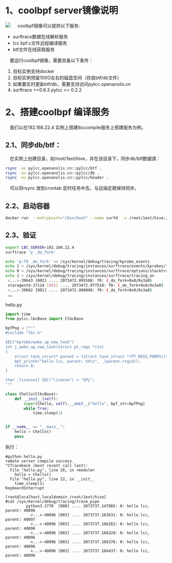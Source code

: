 # 1、coolbpf server镜像说明
![](image)
&emsp; coolbpf镜像可以提供以下服务:

* surftrace数据在线解析服务
* lcc bpf.c文件远程编译服务
* btf文件在线获取服务

&emsp;要运行coolbpf镜像，需要具备以下条件：

1. 目标实例支持docker
2. 目标实例预留100G左右的磁盘空间（存放btf/db文件）
3. 如果要实时更新btf/db，需要支持访问pylcc.openanolis.cn
4. surftrace >=0.6.3 pylcc >= 0.2.2

# 2、搭建coolbpf 编译服务
&emsp;我们以在192.168.22.4 实例上搭建lbccompile服务上搭建服务为例。
## 2.1、同步db/btf：
&emsp;在实例上创建目录，如/root/1ext/hive，并在该目录下，同步db/btf数据源：

```bash
rsync -av pylcc.openanolis.cn::pylcc/btf .
rsync -av pylcc.openanolis.cn::pylcc/db .
rsync -av pylcc.openanolis.cn::pylcc/header .
```
&emsp;可以将rsync 放到crontab 定时任务中去，与远端定期保持同步。
## 2.2、启动容器
```bash
docker run  --entrypoint="/bin/bash" --name surfd  -v /root/1ext/hive:/home/hive -p 7655:7655 -itd registry.cn-hangzhou.aliyuncs.com/alinux/coolbpf /home/lbc/run.sh 127.0.0.1
```

## 2.3、验证
```bash
export LBC_SERVER=192.168.22.4
surftrace 'p _do_fork'

echo 'p:f0 _do_fork' >> /sys/kernel/debug/tracing/kprobe_events
echo 1 > /sys/kernel/debug/tracing/instances/surftrace/events/kprobes/f0/enable
echo 0 > /sys/kernel/debug/tracing/instances/surftrace/options/stacktrace
echo 1 > /sys/kernel/debug/tracing/instances/surftrace/tracing_on
 <...>-39643 [002] .... 2073472.895508: f0: (_do_fork+0x0/0x3a0)
 staragentd-27114 [003] .... 2073472.977518: f0: (_do_fork+0x0/0x3a0)
 <...>-39662 [001] .... 2073472.980098: f0: (_do_fork+0x0/0x3a0)
 ……
```

hello.py

```python
import time
from pylcc.lbcBase import ClbcBase

bpfPog = r"""
#include "lbc.h"

SEC("kprobe/wake_up_new_task")
int j_wake_up_new_task(struct pt_regs *ctx)
{
    struct task_struct* parent = (struct task_struct *)PT_REGS_PARM1(ctx);
    bpf_printk("hello lcc, parent: %d\n", _(parent->tgid));
    return 0;
}

char _license[] SEC("license") = "GPL";
"""

class Chello(ClbcBase):
    def __init__(self):
        super(Chello, self).__init__("hello", bpf_str=bpfPog)
        while True:
            time.sleep(1)


if __name__ == "__main__":
    hello = Chello()
    pass
```

执行：
```
#python hello.py
remote server compile success.
^CTraceback (most recent call last):
  File "hello.py", line 26, in <module>
    hello = Chello()
  File "hello.py", line 22, in __init__
    time.sleep(1)
KeyboardInterrupt

[root@localhost.localdomain /root/1ext/hive]
#cat /sys/kernel/debug/tracing/trace_pipe
         python3-1770  [000] .... 2073737.147865: 0: hello lcc, parent: 40096
           <...>-40096 [003] .... 2073737.163631: 0: hello lcc, parent: 40097
           <...>-40096 [003] .... 2073737.166262: 0: hello lcc, parent: 40096
           <...>-40096 [003] .... 2073737.166328: 0: hello lcc, parent: 40096
           <...>-40096 [003] .... 2073737.166376: 0: hello lcc, parent: 40096
           <...>-40096 [003] .... 2073737.166437: 0: hello lcc, parent: 40096
```